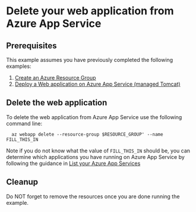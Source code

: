 
# Delete your web application from Azure App Service

## Prerequisites

This example assumes you have previously completed the following examples:

1. [Create an Azure Resource Group](../../group/create/)
1. [Deploy a Web application on Azure App Service (managed Tomcat)](../tomcat-helloworld/)

## Delete the web application

To delete the web application from Azure App Service use the following command
line:

```shell
  az webapp delete --resource-group $RESOURCE_GROUP' --name FILL_THIS_IN
```

Note if you do not know what the value of `FILL_THIS_IN` should be, you can
determine which applications you have running on Azure App Service by 
following the guidance in [List your Azure App Services](../list/)

## Cleanup

Do NOT forget to remove the resources once you are done running the example.

